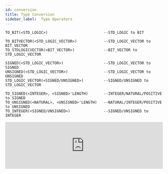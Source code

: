 ```yaml
---
id: conversion
title: Type Conversion
sidebar_label:  Type Operators
---
```


```vhdp
TO_BIT(<STD_LOGIC>)							--STD_LOGIC to BIT

TO_BITVECTOR(<STD_LOGIC_VECTOR>)			--STD_LOGIC_VECTOR to BIT_VECTOR
TO_STDLOGICVECTOR(<BIT_VECTOR>)				--BIT_VECTOR to STD_LOGIC_VECTOR

SIGNED(<STD_LOGIC_VECTOR>)					--STD_LOGIC_VECTOR to SIGNED
UNSIGNED(<STD_LOGIC_VECTOR>)				--STD_LOGIC_VECTOR to UNSIGNED
STD_LOGIC_VECTOR(<SIGNED/UNSIGNED>)			--SIGNED/UNSIGNED to STD_LOGIC_VECTOR

TO_SIGNED(<INTEGER>, <SIGNED>'LENGTH)		--INTEGER/NATURAL/POSITIVE to SIGNED
TO_UNSIGNED(<NATURAL>, <UNSIGNED>'LENGTH)	--NATURAL/INTEGER/POSITIVE to UNSIGNED
TO_INTEGER(<SIGNED/UNSIGNED>)				--SIGNED/UNSIGNED to INTEGER
```

<div class="fluidMedia"><iframe id="ytplayer" type="text/html" width="100%" src="https://www.youtube.com/embed/Fx2zHfsmjNs?autoplay=0&origin=http://vhdplus.com" frameborder="0" allowFullScreen></iframe></div>